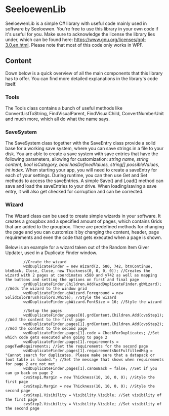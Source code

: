 # SeeloewenLib
SeeloewenLib is a simple C# library with useful code mainly used in software by Seeloewen.
You're free to use this library in your own code if it's useful for you. Make sure to acknowledge the license the library lies under, which can be found here: https://www.gnu.org/licenses/gpl-3.0.en.html.
Please note that most of this code only works in WPF.

## Content
Down below is a quick overview of all the main components that this library has to offer.
You can find more detailed explanations in the library's code itself.


### Tools
The Tools class contains a bunch of useful methods like ConvertListToString, FindVisualParent, FindVisualChild, ConvertNumberUnit and much more, which all do what the name says.

### SaveSystem
The SaveSystem class together with the SaveEntry class provide a solid base for a working save system, where you can save strings in a file to your disk. You are able to create a save system with save entries that have the following parameters, allowing for customization: *string name, string content, bool isCategory, bool hasDefinedValues, string[] possibleValues, int index*. When starting your app, you will need to create a saveEntry for each of your settings. During runtime, you can then use Get and Set methods to access the saveEntries. A simple Save() and Load() method can save and load the saveEntries to your drive. When loading/saving a save entry, it will also get checked for corruption and can be corrected.

### Wizard
The Wizard class can be used to create simple wizards in your software. It creates a groupbox and a specified amount of pages, which contains Grids that are added to the groupbox. There are predefined methods for changing the page and you can customize it by changing the content, header, page requirements and even the code that gets executed when a page is shown.

Below is an example for a wizard taken out of the Random Item Giver Updater, used in a Duplicate Finder window.

            //Create the wizard
            wzdDuplicateFinder = new Wizard(2, 580, 742, btnContinue, btnBack, Close, Close, new Thickness(0, 0, 0, 0)); //Creates the wizard with 2 pages at coordinates x580 and y742 as well as mapping the buttons and setting the options on first and final page
            grdDuplicateFinder.Children.Add(wzdDuplicateFinder.gbWizard); //Adds the wizard to the window grid
            wzdDuplicateFinder.gbWizard.Foreground = new SolidColorBrush(Colors.White); //Style the wizard
            wzdDuplicateFinder.gbWizard.FontSize = 16; //Style the wizard

            //Setup the pages
            wzdDuplicateFinder.pages[0].grdContent.Children.Add(cvsStep1); //Add the content to the first page
            wzdDuplicateFinder.pages[1].grdContent.Children.Add(cvsStep2); //Add the content to the second page
            wzdDuplicateFinder.pages[1].code = CheckForDuplicates; //Set which code gets executed when going to page 2
            wzdDuplicateFinder.pages[1].requirements = pageTwoRequirements; //Set the requirements for the second page
            wzdDuplicateFinder.pages[1].requirementsNotFulfilledMsg = "Cannot search for duplicates. Please make sure that a datapack or loot table is loaded."; //Set the message that shows when requirements for page 2 are not met
            wzdDuplicateFinder.pages[1].canGoBack = false; //Set if you can go back on page 2
            cvsStep1.Margin = new Thickness(10, 10, 0, 0); //Style the first page
            cvsStep2.Margin = new Thickness(10, 10, 0, 0); //Style the second page
            cvsStep1.Visibility = Visibility.Visible; //Set visibility of the first page
            cvsStep2.Visibility = Visibility.Visible; //Set visibility of the second page

